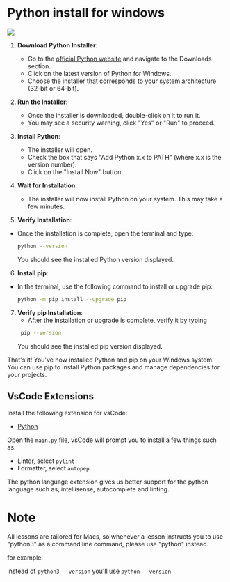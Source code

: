 # Python install for windows

![](https://analyticsindiamag.com/wp-content/uploads/2019/10/python-1-1600x901.jpg)

1. **Download Python Installer**: 
   - Go to the [official Python website](https://www.python.org/) and navigate to the Downloads section.
   - Click on the latest version of Python for Windows.
   - Choose the installer that corresponds to your system architecture (32-bit or 64-bit).

2. **Run the Installer**:
   - Once the installer is downloaded, double-click on it to run it.
   - You may see a security warning, click "Yes" or "Run" to proceed.

3. **Install Python**:
   - The installer will open.
   - Check the box that says "Add Python x.x to PATH" (where x.x is the version number).
   - Click on the "Install Now" button.

4. **Wait for Installation**:
   - The installer will now install Python on your system. This may take a few minutes.

5. **Verify Installation**:

  - Once the installation is complete, open the terminal and type:
    ```sh
    python --version
    ```
    You should see the installed Python version displayed.

 6.  **Install pip**:
   - In the terminal, use the following command to install or upgrade pip:
     ```bash
     python -m pip install --upgrade pip
     ```

7. **Verify pip Installation**:
   - After the installation or upgrade is complete, verify it by typing
   ```sh
    pip --version
    ```
    You should see the installed pip version displayed.

That's it! You've now installed Python and pip on your Windows system. You can use pip to install Python packages and manage dependencies for your projects.

   ## VsCode Extensions

Install the following extension for vsCode:

- [Python](https://marketplace.visualstudio.com/items?itemName=ms-python.python)

Open the `main.py` file, vsCode will prompt you to install a few things such as:

- Linter, select `pylint`
- Formatter, select `autopep`

The python language extension gives us better support for the python language such as, intellisense, autocomplete and linting.


# Note
All lessons are tailored for Macs, so whenever a lesson instructs you to use "python3" as a command line command, please use "python" instead.

for example:

instead of `python3 --version` you'll use `python --version`
